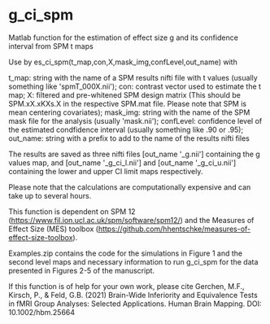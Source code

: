 # g_ci_spm
Matlab function for the estimation of effect size g and its confidence interval from SPM t maps

Use by es_ci_spm(t_map,con,X,mask_img,confLevel,out_name) with

t_map:      string with the name of a SPM results nifti file with t values (usually something like 'spmT_000X.nii');
con:        contrast vector used to estimate the t map;
X:          filtered and pre-whitened SPM design matrix (This should be SPM.xX.xKXs.X in the respective SPM.mat file. Please note that SPM is mean centering covariates); 
mask_img:   string with the name of the SPM mask file for the analysis (usually 'mask.nii');
confLevel:  confidence level of the estimated condfidence interval (usually something like .90 or .95);
out_name:   string with a prefix to add to the name of the results nifti files 

The results are saved as three nifti files [out_name '_g.nii'] containing the g values map, and [out_name '_g_ci_l.nii'] and [out_name '_g_ci_u.nii'] containing the lower and upper CI limit maps respectively.

Please note that the calculations are computationally expensive and can take up to several hours.

This function is dependent on SPM 12 (https://www.fil.ion.ucl.ac.uk/spm/software/spm12/) and the Measures of Effect Size (MES) toolbox (https://github.com/hhentschke/measures-of-effect-size-toolbox).

Examples.zip contains the code for the simulations in Figure 1 and the second level maps and necessary information to run g_ci_spm for the data presented in Figures 2-5 of the manuscript.

If this function is of help for your own work, please cite Gerchen, M.F., Kirsch, P., & Feld, G.B. (2021) Brain-Wide Inferiority and Equivalence Tests in fMRI Group Analyses: Selected Applications. Human Brain Mapping. DOI: 10.1002/hbm.25664
